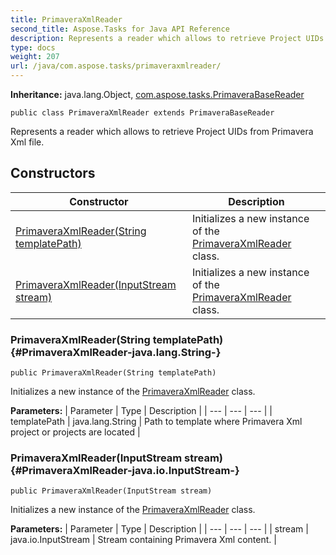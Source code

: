 ```yaml
---
title: PrimaveraXmlReader
second_title: Aspose.Tasks for Java API Reference
description: Represents a reader which allows to retrieve Project UIDs from Primavera Xml file.
type: docs
weight: 207
url: /java/com.aspose.tasks/primaveraxmlreader/
---
```


**Inheritance:**
java.lang.Object, [com.aspose.tasks.PrimaveraBaseReader](../../com.aspose.tasks/primaverabasereader)
```
public class PrimaveraXmlReader extends PrimaveraBaseReader
```

Represents a reader which allows to retrieve Project UIDs from Primavera Xml file.
## Constructors

| Constructor | Description |
| --- | --- |
| [PrimaveraXmlReader(String templatePath)](#PrimaveraXmlReader-java.lang.String-) | Initializes a new instance of the [PrimaveraXmlReader](../../com.aspose.tasks/primaveraxmlreader) class. |
| [PrimaveraXmlReader(InputStream stream)](#PrimaveraXmlReader-java.io.InputStream-) | Initializes a new instance of the [PrimaveraXmlReader](../../com.aspose.tasks/primaveraxmlreader) class. |
### PrimaveraXmlReader(String templatePath) {#PrimaveraXmlReader-java.lang.String-}
```
public PrimaveraXmlReader(String templatePath)
```


Initializes a new instance of the [PrimaveraXmlReader](../../com.aspose.tasks/primaveraxmlreader) class.

**Parameters:**
| Parameter | Type | Description |
| --- | --- | --- |
| templatePath | java.lang.String | Path to template where Primavera Xml project or projects are located |

### PrimaveraXmlReader(InputStream stream) {#PrimaveraXmlReader-java.io.InputStream-}
```
public PrimaveraXmlReader(InputStream stream)
```


Initializes a new instance of the [PrimaveraXmlReader](../../com.aspose.tasks/primaveraxmlreader) class.

**Parameters:**
| Parameter | Type | Description |
| --- | --- | --- |
| stream | java.io.InputStream | Stream containing Primavera Xml content. |

